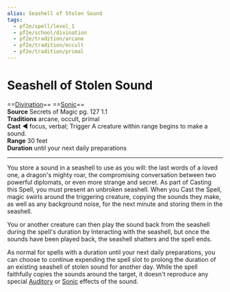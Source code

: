 ```yaml
---
alias: Seashell of Stolen Sound
tags:
  - pf2e/spell/level_1
  - pf2e/school/divination
  - pf2e/tradition/arcane
  - pf2e/tradition/occult
  - pf2e/tradition/primal
---
```


# Seashell of Stolen Sound

==[Divination](Divination.md)== ==[Sonic](Sonic.md)==  
__Source__ Secrets of Magic pg. 127 1.1  
**Traditions** arcane, occult, primal  
**Cast** ◄ focus, verbal; Trigger A creature within range begins to make a sound.  
**Range** 30 feet  
**Duration** until your next daily preparations

---

You store a sound in a seashell to use as you will: the last words of a loved one, a dragon's mighty roar, the compromising conversation between two powerful diplomats, or even more strange and secret. As part of Casting this Spell, you must present an unbroken seashell. When you Cast the Spell, magic swirls around the triggering creature, copying the sounds they make, as well as any background noise, for the next minute and storing them in the seashell.

You or another creature can then play the sound back from the seashell during the spell's duration by Interacting with the seashell, but once the sounds have been played back, the seashell shatters and the spell ends.

As normal for spells with a duration until your next daily preparations, you can choose to continue expending the spell slot to prolong the duration of an existing seashell of stolen sound for another day. While the spell faithfully copies the sounds around the target, it doesn't reproduce any special [Auditory](Auditory.md) or [Sonic](Sonic.md) effects of the sound.
